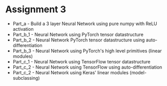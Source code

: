 
# Assignment 3

* Part_a - Build a 3 layer Neural Network using pure numpy with ReLU activation
* Part_b_1 - Neural Network using PyTorch tensor datastructure
* Part_b_2 - Neural Network PyTorch tensor datastructure using auto-differentiation
* Part_b_3 - Neural Network using PyTorch's high level primitives (linear modules)
* Part_c_1 - Neural Network using TensorFlow tensor datastructure
* Part_c_2 - Neural Network using TensorFlow using auto-differentiation
* Part_c_2 - Neural Network using Keras' linear modules (model-subclassing)
